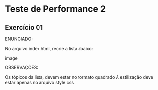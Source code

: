 # Teste de Performance 2

## Exercício 01

ENUNCIADO:

No arquivo index.html, recrie a lista abaixo:

[image](tp1.png)

OBSERVAÇÕES:

Os tópicos da lista, devem estar no formato quadrado
A estilização deve estar apenas no arquivo style.css